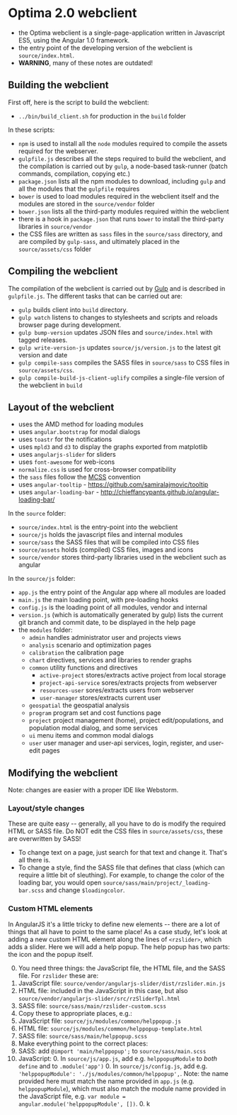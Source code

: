 
# Optima 2.0 webclient

- the Optima webclient is a single-page-application written in
  Javascript ES5, using the Angular 1.0 framework.
- the entry point of the developing version of the webclient is `source/index.html`.
- **WARNING**, many of these notes are outdated!

## Building the webclient

First off, here is the script to build the webclient:

- `../bin/build_client.sh` for production in the `build` folder

In these scripts:

- `npm` is used to install all the `node` modules
required to compile the assets required for the webserver.  
- `gulpfile.js` describes all the steps required to build the
  webclient, and the compilation is carried out by `gulp`, a node-based
  task-runner (batch commands, compilation, copying etc.)
- `package.json` lists all the npm modules to download, including
  `gulp` and all the modules that the `gulpfile` requires
- `bower` is used to load modules required in the webclient itself
  and the modules are stored in the `source/vendor` folder
- `bower.json` lists all the third-party modules required
  within the webclient
- there is a hook in `package.json` that runs `bower` to install
  the third-party libraries in `source/vendor`
- the CSS files are written as `sass` files in the `source/sass`
  directory, and are compiled by `gulp-sass`, and
  ultimately placed in the `source/assets/css` folder

## Compiling the webclient

The compilation of the webclient is carried out by [Gulp](http://gulpjs.com/) and is
described in `gulpfile.js`. The different tasks that can be carried out are:

- `gulp` builds client into `build` directory.
- `gulp watch` listens to changes to stylesheets and scripts and reloads browser page during development.
- `gulp bump-version` updates JSON files and `source/index.html` with tagged releases.
- `gulp write-version-js` updates `source/js/version.js` to the latest git version and date
- `gulp compile-sass` compiles the SASS files in `source/sass` to CSS files in `source/assets/css`.
- `gulp compile-build-js-client-uglify` compiles a single-file version of the webclient in `build`

## Layout of the webclient

- uses the AMD method for loading modules
- uses `angular.bootstrap` for modal dialogs
- uses `toastr` for the notifications
- uses `mpld3` and `d3` to display the graphs exported from matplotlib
- uses `angularjs-slider` for sliders
- uses `font-awesome` for web-icons
- `normalize.css` is used for cross-browser compatibility
- the `sass` files follow the [MCSS](http://operatino.github.io/MCSS/en/) convention
- uses `angular-tooltip` - https://github.com/samiralajmovic/tooltip
- uses `angular-loading-bar` - http://chieffancypants.github.io/angular-loading-bar/

In the `source` folder:

- `source/index.html` is the entry-point into the webclient
- `source/js` holds the javascript files and internal modules
- `source/sass` the SASS files that will be compiled into CSS files
- `source/assets` holds (compiled) CSS files, images and icons
- `source/vendor` stores third-party libraries used in the webclient such as angular

In the `source/js` folder:

- `app.js` the entry point of the Angular app where all modules are loaded
- `main.js` the main loading point, with pre-loading hooks
- `config.js` is the loading point of all modules, vendor and internal
- `version.js` (which is automatically generated by gulp) lists the current git branch and commit date, to be displayed in the help page
- the `modules` folder:
    - `admin` handles administrator user and projects views
    - `analysis` scenario and optimization pages
    - `calibration` the calibration page
    - `chart` directives, services and libraries to render graphs
    - `common` utility functions and directives
      - `active-project` stores/extracts active project from local storage
      - `project-api-service` sores/extracts projects from webserver
      - `resources-user` sores/extracts users from webserver
      - `user-manager` stores/extracts current user
    - `geospatial` the geospatial analysis
    - `program` program set and cost functions page
    - `project` project management (home), project edit/populations, and population modal dialog, and some services
    - `ui` menu items and common modal dialogs
    - `user` user manager and user-api services, login, register, and user-edit pages

## Modifying the webclient

Note: changes are easier with a proper IDE like Webstorm.

### Layout/style changes

These are quite easy -- generally, all you have to do is modify the required HTML or SASS file. Do NOT edit the CSS files in `source/assets/css`, these are overwritten by SASS!
- To change text on a page, just search for that text and change it. That's all there is.
- To change a style, find the SASS file that defines that class (which can require a little bit of sleuthing). For example, to change the color of the loading bar, you would open `source/sass/main/project/_loading-bar.scss` and change `$loadingcolor`.

### Custom HTML elements

In AngularJS it's a little tricky to define new elements -- there are a lot of things that all have to point to the same place! As a case study, let's look at adding a new custom HTML element along the lines of `<rzslider>`, which adds a slider. Here we will add a help popup. The help popup has two parts: the icon and the popup itself.

0. You need three things: the JavaScript file, the HTML file, and the SASS file. For `rzslider` these are:
  0. JavaScript file: `source/vendor/angularjs-slider/dist/rzslider.min.js`
  0. HTML file: included in the JavaScript in this case, but also `source/vendor/angularjs-slider/src/rzSliderTpl.html`
  0. SASS file: `source/sass/main/rzslider-custom.scss`
0. Copy these to appropriate places, e.g.:
  0. JavaScript file: `source/js/modules/common/helppopup.js`
  0. HTML file: `source/js/modules/common/helppopup-template.html`
  0. SASS file: `source/sass/main/helppopup.scss`
0. Make everything point to the correct places:
  0. SASS: add `@import 'main/helppopup';` to `source/sass/main.scss`
  0. JavaScript:
    0. In `source/js/app.js`, add e.g. `helppopupModule` to _both_ `define` and to `.module('app')`
    0. In `source/js/config.js`, add e.g. `'helppopupModule': './js/modules/common/helppopup',`. Note: the name provided here must match the name provided in `app.js` (e.g. `helppopupModule`), which must also match the module name provided in the JavaScript file, e.g. `var module = angular.module('helppopupModule', [])`.
    0. k
